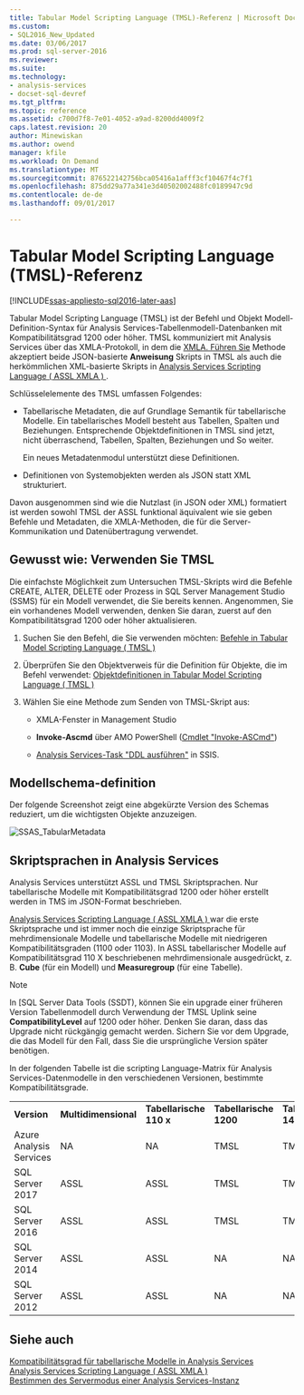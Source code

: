 ```yaml
---
title: Tabular Model Scripting Language (TMSL)-Referenz | Microsoft Docs
ms.custom:
- SQL2016_New_Updated
ms.date: 03/06/2017
ms.prod: sql-server-2016
ms.reviewer: 
ms.suite: 
ms.technology:
- analysis-services
- docset-sql-devref
ms.tgt_pltfrm: 
ms.topic: reference
ms.assetid: c700d7f8-7e01-4052-a9ad-8200dd4009f2
caps.latest.revision: 20
author: Minewiskan
ms.author: owend
manager: kfile
ms.workload: On Demand
ms.translationtype: MT
ms.sourcegitcommit: 876522142756bca05416a1afff3cf10467f4c7f1
ms.openlocfilehash: 875dd29a77a341e3d40502002488fc0189947c9d
ms.contentlocale: de-de
ms.lasthandoff: 09/01/2017

---
```

# <a name="tabular-model-scripting-language-tmsl-reference"></a>Tabular Model Scripting Language (TMSL)-Referenz

[!INCLUDE[ssas-appliesto-sql2016-later-aas](../includes/ssas-appliesto-sql2016-later-aas.md)]

  Tabular Model Scripting Language (TMSL) ist der Befehl und Objekt Modell-Definition-Syntax für Analysis Services-Tabellenmodell-Datenbanken mit Kompatibilitätsgrad 1200 oder höher. TMSL kommuniziert mit Analysis Services über das XMLA-Protokoll, in dem die [XMLA. Führen Sie](../analysis-services/xmla/xml-elements-methods-execute.md) Methode akzeptiert beide JSON-basierte **Anweisung** Skripts in TMSL als auch die herkömmlichen XML-basierte Skripts in [Analysis Services Scripting Language &#40; ASSL XMLA &#41; ](../analysis-services/scripting/analysis-services-scripting-language-assl-for-xmla.md).  
  
 Schlüsselelemente des TMSL umfassen Folgendes:  
  
-   Tabellarische Metadaten, die auf Grundlage Semantik für tabellarische Modelle. Ein tabellarisches Modell besteht aus Tabellen, Spalten und Beziehungen. Entsprechende Objektdefinitionen in TMSL sind jetzt, nicht überraschend, Tabellen, Spalten, Beziehungen und So weiter.  
  
     Ein neues Metadatenmodul unterstützt diese Definitionen.  
  
-   Definitionen von Systemobjekten werden als JSON statt XML strukturiert.  
  
 Davon ausgenommen sind wie die Nutzlast (in JSON oder XML) formatiert ist werden sowohl TMSL der ASSL funktional äquivalent wie sie geben Befehle und Metadaten, die XMLA-Methoden, die für die Server-Kommunikation und Datenübertragung verwendet.  
  
## <a name="how-to-use-tmsl"></a>Gewusst wie: Verwenden Sie TMSL  
 Die einfachste Möglichkeit zum Untersuchen TMSL-Skripts wird die Befehle CREATE, ALTER, DELETE oder Prozess in SQL Server Management Studio (SSMS) für ein Modell verwendet, die Sie bereits kennen. Angenommen, Sie ein vorhandenes Modell verwenden, denken Sie daran, zuerst auf den Kompatibilitätsgrad 1200 oder höher aktualisieren.  
  
1.  Suchen Sie den Befehl, die Sie verwenden möchten: [Befehle in Tabular Model Scripting Language &#40; TMSL &#41;](../analysis-services/tabular-models-scripting-language-commands/tmsl-reference-commands.md)  
  
2.  Überprüfen Sie den Objektverweis für die Definition für Objekte, die im Befehl verwendet: [Objektdefinitionen in Tabular Model Scripting Language &#40; TMSL &#41;](../analysis-services/tabular-models-scripting-language-objects/tmsl-reference-tabular-objects.md)  
  
3.  Wählen Sie eine Methode zum Senden von TMSL-Skript aus:  
  
    -   XMLA-Fenster in Management Studio  
  
    -   **Invoke-Ascmd** über AMO PowerShell ([Cmdlet "Invoke-ASCmd"](../analysis-services/powershell/invoke-ascmd-cmdlet.md))  
  
    -   [Analysis Services-Task "DDL ausführen"](../integration-services/control-flow/analysis-services-execute-ddl-task.md) in SSIS.  
  
## <a name="model-definition-schema"></a>Modellschema-definition  
 Der folgende Screenshot zeigt eine abgekürzte Version des Schemas reduziert, um die wichtigsten Objekte anzuzeigen.  
  
 ![SSAS_TabularMetadata](../analysis-services/media/ssas-tabularmetadata.JPG "SSAS_TabularMetadata")  
  
## <a name="scripting-languages-in-analysis-services"></a>Skriptsprachen in Analysis Services  
 Analysis Services unterstützt ASSL und TMSL Skriptsprachen. Nur tabellarische Modelle mit Kompatibilitätsgrad 1200 oder höher erstellt werden in TMS im JSON-Format beschrieben.  
  
 [Analysis Services Scripting Language &#40; ASSL XMLA &#41; ](../analysis-services/scripting/analysis-services-scripting-language-assl-for-xmla.md) war die erste Skriptsprache und ist immer noch die einzige Skriptsprache für mehrdimensionale Modelle und tabellarische Modelle mit niedrigeren Kompatibilitätsgraden (1100 oder 1103). In ASSL tabellarischer Modelle auf Kompatibilitätsgrad 110 X beschriebenen mehrdimensionale ausgedrückt, z. B. **Cube** (für ein Modell) und **Measuregroup** (für eine Tabelle).  
  
> [!NOTE]  
>  In [SQL Server Data Tools (SSDT), können Sie ein upgrade einer früheren Version Tabellenmodell durch Verwendung der TMSL Uplink seine **CompatibilityLevel** auf 1200 oder höher. Denken Sie daran, dass das Upgrade nicht rückgängig gemacht werden. Sichern Sie vor dem Upgrade, die das Modell für den Fall, dass Sie die ursprüngliche Version später benötigen.  
  
 In der folgenden Tabelle ist die scripting Language-Matrix für Analysis Services-Datenmodelle in den verschiedenen Versionen, bestimmte Kompatibilitätsgrade.  

||||||  
|-|-|-|-|-|  
|**Version**|**Multidimensional**|**Tabellarische 110 x**|**Tabellarische 1200**| **Tabellarische 1400** |
|Azure Analysis Services|NA|NA|TMSL|TMSL| 
|SQL Server 2017|ASSL|ASSL|TMSL|TMSL| 
|SQL Server 2016|ASSL|ASSL|TMSL|TMSL| 
|SQL Server 2014|ASSL|ASSL|NA|NA|   
|SQL Server 2012|ASSL|ASSL|NA|NA|  

  
## <a name="see-also"></a>Siehe auch  
 [Kompatibilitätsgrad für tabellarische Modelle in Analysis Services](../analysis-services/tabular-models/compatibility-level-for-tabular-models-in-analysis-services.md)   
 [Analysis Services Scripting Language &#40; ASSL XMLA &#41;](../analysis-services/scripting/analysis-services-scripting-language-assl-for-xmla.md)   
 [Bestimmen des Servermodus einer Analysis Services-Instanz](../analysis-services/instances/determine-the-server-mode-of-an-analysis-services-instance.md)  
  
  

